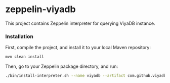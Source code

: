 zeppelin-viyadb
================

This project contains Zeppelin interpreter for querying ViyaDB instance.

### Installation

First, compile the project, and install it to your local Maven repository:

```bash
mvn clean install
```

Then, go to your Zeppelin package directory, and run:

```bash
./bin/install-interpreter.sh --name viyadb --artifact com.github.viyadb:zeppelin-viyadb:0.7.2
```

